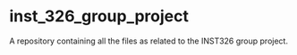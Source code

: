 # inst_326_group_project
A repository containing all the files as related to the INST326 group project.
